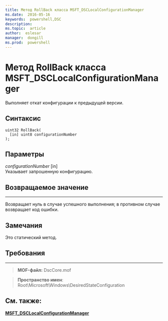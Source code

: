 ```yaml
---
title: Метод RollBack класса MSFT_DSCLocalConfigurationManager 
ms.date:  2016-05-16
keywords:  powershell,DSC
description:  
ms.topic:  article
author:  eslesar
manager:  dongill
ms.prod:  powershell
---
```



# Метод RollBack класса MSFT_DSCLocalConfigurationManager

Выполняет откат конфигурации к предыдущей версии.

Синтаксис
------

```mof
uint32 RollBack(
  [in] uint8 configurationNumber
);
```

Параметры
----------

*configurationNumber* \[in\]  
Указывает запрошенную конфигурацию. 

## Возвращаемое значение
------------

Возвращает нуль в случае успешного выполнения; в противном случае возвращает код ошибки.

## Замечания

Это статический метод.

## Требования
------------
>**MOF-файл:** DscCore.mof

>**Пространство имен**: Root\Microsoft\Windows\DesiredStateConfiguration


## См. также:


[**MSFT_DSCLocalConfigurationManager**](msft-dsclocalconfigurationmanager.md)


 

 





<!--HONumber=May16_HO3-->



